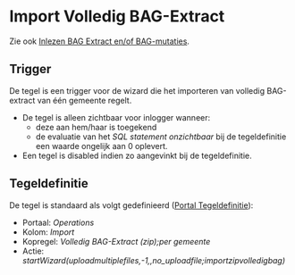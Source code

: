# Import Volledig BAG-Extract

Zie ook [Inlezen BAG Extract en/of BAG-mutaties](../programmablokken/automatisch_inlezen_bag_-mutaties.md).

## Trigger

De tegel is een trigger voor de wizard die het importeren van volledig BAG-extract van één gemeente regelt.

- De tegel is alleen zichtbaar voor inlogger wanneer:
  - deze aan hem/haar is toegekend
  - de evaluatie van het _SQL statement onzichtbaar_ bij de tegeldefinitie een waarde ongelijk aan 0 oplevert.
- Een tegel is disabled indien zo aangevinkt bij de tegeldefinitie.

## Tegeldefinitie

De tegel is standaard als volgt gedefinieerd ([Portal Tegeldefinitie](../../../../instellen_inrichtenn_inrichten/portaldefinitie/portal_tegel.md)):

- Portaal: _Operations_
- Kolom: _Import_
- Kopregel: _Volledig BAG-Extract (zip);per gemeente_
- Actie: _startWizard(uploadmultiplefiles,-1,,no_uploadfile;importzipvolledigbag)_
